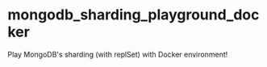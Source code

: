 # mongodb_sharding_playground_docker
Play MongoDB's sharding (with replSet) with Docker environment!
